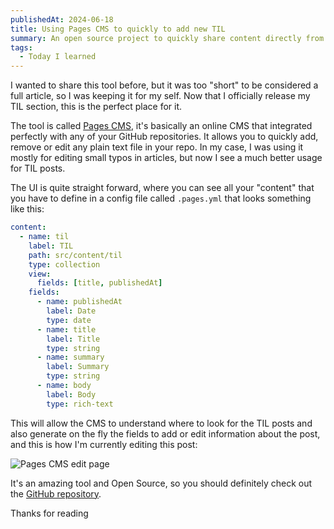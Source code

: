 ```yaml
---
publishedAt: 2024-06-18
title: Using Pages CMS to quickly to add new TIL
summary: An open source project to quickly share content directly from the browser
tags:
  - Today I learned
---
```


I wanted to share this tool before, but it was too "short" to be considered a full article, so I was keeping it for my self. Now that I officially release my TIL section, this is the perfect place for it.

The tool is called [Pages CMS](https://pagescms.org/), it's basically an online CMS that integrated perfectly with any of your GitHub repositories. It allows you to quickly add, remove or edit any plain text file in your repo. In my case, I was using it mostly for editing small typos in articles, but now I see a much better usage for TIL posts.

The UI is quite straight forward, where you can see all your "content" that you have to define in a config file called `.pages.yml` that looks something like this:

```yml
content:
  - name: til
    label: TIL
    path: src/content/til
    type: collection
    view:
      fields: [title, publishedAt]
    fields:
      - name: publishedAt
        label: Date
        type: date
      - name: title
        label: Title
        type: string
      - name: summary
        label: Summary
        type: string
      - name: body
        label: Body
        type: rich-text
```

This will allow the CMS to understand where to look for the TIL posts and also generate on the fly the fields to add or edit information about the post, and this is how I'm currently editing this post:

![Pages CMS edit page](../../static/assets/til/pages-cms/screenshot.png)

It's an amazing tool and Open Source, so you should definitely check out the [GitHub repository](https://github.com/pages-cms/pages-cms).

Thanks for reading
